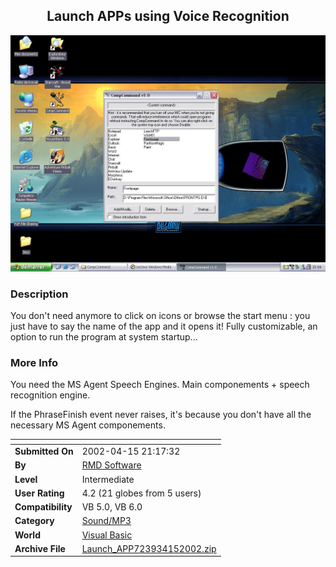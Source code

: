 ﻿<div align="center">

## Launch APPs using Voice Recognition

<img src="PIC20024152126418127.jpg">
</div>

### Description

You don't need anymore to click on icons or browse the start menu : you just have to say the name of the app and it opens it! Fully customizable, an option to run the program at system startup...
 
### More Info
 
You need the MS Agent Speech Engines. Main componements + speech recognition engine.

If the PhraseFinish event never raises, it's because you don't have all the necessary MS Agent componements.


<span>             |<span>
---                |---
**Submitted On**   |2002-04-15 21:17:32
**By**             |[RMD Software](https://github.com/Planet-Source-Code/PSCIndex/blob/master/ByAuthor/rmd-software.md)
**Level**          |Intermediate
**User Rating**    |4.2 (21 globes from 5 users)
**Compatibility**  |VB 5\.0, VB 6\.0
**Category**       |[Sound/MP3](https://github.com/Planet-Source-Code/PSCIndex/blob/master/ByCategory/sound-mp3__1-45.md)
**World**          |[Visual Basic](https://github.com/Planet-Source-Code/PSCIndex/blob/master/ByWorld/visual-basic.md)
**Archive File**   |[Launch\_APP723934152002\.zip](https://github.com/Planet-Source-Code/rmd-software-launch-apps-using-voice-recognition__1-33847/archive/master.zip)








